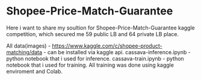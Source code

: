 # Shopee-Price-Match-Guarantee
Here i want to share my soultion for Shopee-Price-Match-Guarantee kaggle competition, which secured me 59 public LB and 64 private LB place.

All data(images) - https://www.kaggle.com/c/shopee-product-matching/data - can be installed via kaggle api.
cassava-inference.ipynb - python notebook that i used for inference.
cassava-train.ipynb - python notebook that i used for training.
All training was done using kaggle enviroment and Colab.
